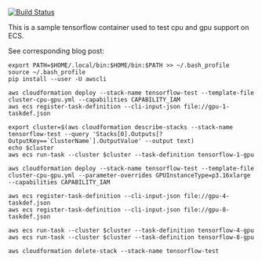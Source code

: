 [![Build Status](https://travis-ci.org/brentley/tensorflow-container.svg?branch=master)](https://travis-ci.org/brentley/tensorflow-container)

This is a sample tensorflow container used to test cpu and gpu support on ECS.

See corresponding blog post: 

```
export PATH=$HOME/.local/bin:$HOME/bin:$PATH >> ~/.bash_profile
source ~/.bash_profile
pip install --user -U awscli
```

```
aws cloudformation deploy --stack-name tensorflow-test --template-file cluster-cpu-gpu.yml --capabilities CAPABILITY_IAM                            
aws ecs register-task-definition --cli-input-json file://gpu-1-taskdef.json

```

```
export cluster=$(aws cloudformation describe-stacks --stack-name tensorflow-test --query 'Stacks[0].Outputs[?OutputKey==`ClusterName`].OutputValue' --output text) 
echo $cluster
aws ecs run-task --cluster $cluster --task-definition tensorflow-1-gpu
```

```
aws cloudformation deploy --stack-name tensorflow-test --template-file cluster-cpu-gpu.yml --parameter-overrides GPUInstanceType=p3.16xlarge --capabilities CAPABILITY_IAM
```

```
aws ecs register-task-definition --cli-input-json file://gpu-4-taskdef.json
aws ecs register-task-definition --cli-input-json file://gpu-8-taskdef.json
```

```
aws ecs run-task --cluster $cluster --task-definition tensorflow-4-gpu
aws ecs run-task --cluster $cluster --task-definition tensorflow-8-gpu
```

```
aws cloudformation delete-stack --stack-name tensorflow-test
```